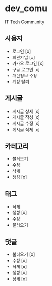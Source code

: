 # dev_comu

IT Tech Community

## 사용자

- 로그인 [x]
- 회원가입 [x]
- 카카오 로그인 [x]
- 구글 로그인 [x]
- 개인정보 수정
- 계정 탈퇴

## 게시글

- 게시글 상세 [x]
- 게시글 작성 [x]
- 게시글 수정 [x]
- 게시글 삭제 [x]

## 카테고리

- 불러오기
- 수정
- 삭제
- 생성 [x]

## 태그

- 삭제
- 생성 [x]
- 수정
- 불러오기

## 댓글

- 불러오기 [x]
- 수정 [x]
- 삭제 [x]
- 생성 [x]
- 상세 [x]

##
